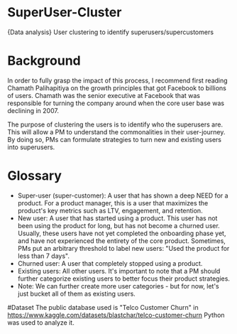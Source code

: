 # SuperUser-Cluster
{Data analysis} User clustering to identify superusers/supercustomers

# Background
In order to fully grasp the impact of this process, I recommend first reading Chamath Palihapitiya on the growth principles that got Facebook to billions of users.
Chamath was the senior executive at Facebook that was responsible for turning the company around when the core user base was declining in 2007.

The purpose of clustering the users is to identify who the superusers are. This will allow a PM to understand the commonalities in their user-journey. By doing so, PMs can formulate strategies to turn new and existing users into superusers.

# Glossary
 - Super-user (super-customer): A user that has shown a deep NEED for a product. For a product manager, this is a user that maximizes the product's key metrics such as LTV, engagement, and retention.
 - New user: A user that has started using a product. This user has not been using the product for long, but has not become a churned user. Usually, these users have not yet completed the onboarding phase yet, and have not experienced the entirety of the core product. Sometimes, PMs put an arbitrary threshold to label new users: "Used the product for less than 7 days".
 - Churned user: A user that completely stopped using a product.
 - Existing users: All other users. It's important to note that a PM should further categorize existing users to better focus their product strategies.
 - Note: We can further create more user categories - but for now, let's just bucket all of them as existing users.

#Dataset
The public database used is "Telco Customer Churn" in https://www.kaggle.com/datasets/blastchar/telco-customer-churn
Python was used to analyze it.

